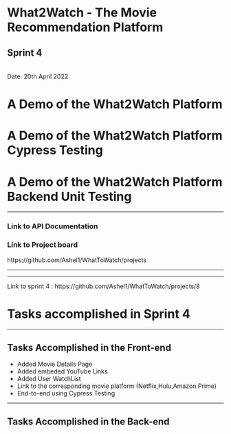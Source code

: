 <h1>What2Watch - The Movie Recommendation Platform</h1>
<h2>Sprint 4</h2> <br>
Date: 20th April 2022


<h1>A Demo of the What2Watch Platform</h1>

<h1>A Demo of the What2Watch Platform Cypress Testing</h1>


<h1>A Demo of the What2Watch Platform Backend Unit Testing</h1>

<hr>
<h3>Link to API Documentation</h3>
<h3>Link to Project board</h3>
https://github.com/Ashel1/WhatToWatch/projects
<hr>
<hr>
Link to sprint 4 : https://github.com/Ashel1/WhatToWatch/projects/8
<br>
<h1>Tasks accomplished in Sprint 4</h1>

<hr>

<h2>Tasks Accomplished in the Front-end</h2>

- Added Movie Details Page
- Added embeded YouTube Links
- Added User WatchList
- Link to the corresponding movie platform (Netflix,Hulu,Amazon Prime)
- End-to-end using Cypress Testing

<hr>
<h2>Tasks Accomplished in the Back-end</h2>
